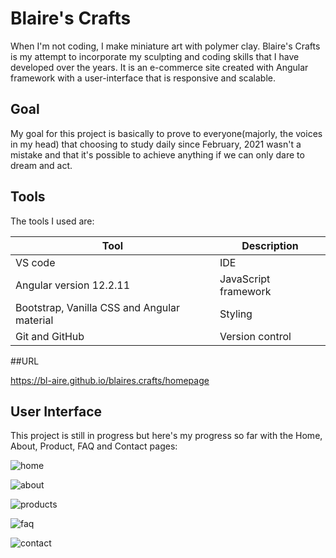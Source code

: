 # Blaire's Crafts

When I'm not coding, I make miniature art with polymer clay. Blaire's Crafts is my attempt to incorporate my sculpting and coding skills that I have developed over the years. It is an e-commerce site created with Angular framework with a user-interface that is responsive and scalable. 

## Goal

My goal for this project is basically to prove to everyone(majorly, the voices in my head) that choosing to study daily since February, 2021 wasn't a mistake and that it's possible to achieve anything if we can only dare to dream and act.

## Tools

The tools I used are:

|Tool|Description|
|---|---|
|VS code|IDE|
|Angular version 12.2.11|JavaScript framework|
| Bootstrap, Vanilla CSS and Angular material|Styling|
|Git and GitHub|Version control|

##URL

<a href="https://bl-aire.github.io/blaires.crafts/homepage" target="_blank">https://bl-aire.github.io/blaires.crafts/homepage<a/>

## User Interface

This project is still in progress but here's my progress so far with the Home, About, Product, FAQ and Contact pages:

![home](https://user-images.githubusercontent.com/84882370/162036002-edca295d-53a8-4e7e-9c08-f64ca2ee2638.PNG)

![about](https://user-images.githubusercontent.com/84882370/162036206-2eafbf5b-005d-4485-ae55-907f89db5cd4.PNG)

![products](https://user-images.githubusercontent.com/84882370/162036324-6a82014f-1456-4161-a8a4-8ca7e87503fb.PNG)

![faq](https://user-images.githubusercontent.com/84882370/162036379-622f8c58-93ca-4d7f-a221-fbe5dccff856.PNG)

![contact](https://user-images.githubusercontent.com/84882370/162036435-7b0a9cc6-bc8d-48ab-b15e-55dcf02b1357.PNG)

